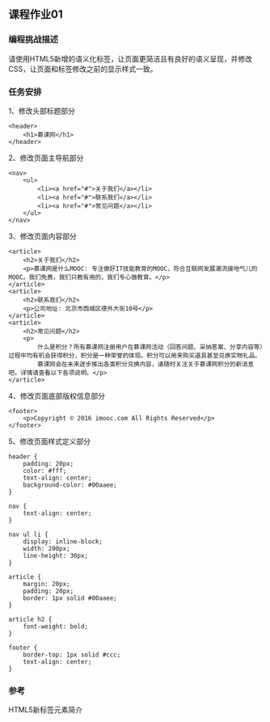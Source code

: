 ## 课程作业01

### 编程挑战描述

请使用HTML5新增的语义化标签，让页面更简洁且有良好的语义呈现，并修改CSS，让页面和标签修改之前的显示样式一致。


### 任务安排

1、修改头部标题部分

```
<header>
    <h1>慕课网</h1>
</header>
```

2、修改页面主导航部分

```
<nav>
    <ul>
        <li><a href="#">关于我们</a></li>
        <li><a href="#">联系我们</a></li>
        <li><a href="#">常见问题</a></li>
    </ul>
</nav>
```

3、修改页面内容部分

```
<article>
    <h2>关于我们</h2>
    <p>慕课网是什么MOOC: 专注做好IT技能教育的MOOC，符合互联网发展潮流接地气儿的MOOC。我们免费，我们只教有用的，我们专心做教育。</p>
</article>
<article>
    <h2>联系我们</h2>
    <p>公司地址: 北京市西城区德外大街10号</p>
</article>
<article>
    <h2>常见问题</h2>
    <p>
        什么是积分？所有慕课网注册用户在慕课网活动（回答问题、采纳答案、分享内容等）过程中均有机会获得积分，积分是一种荣誉的体现。积分可以用来购买道具甚至兑换实物礼品。
        慕课网会在未来逐步推出各类积分兑换内容，请随时关注关于慕课网积分的新消息吧。详情请查看以下各项说明。</p>
</article>
```

4、修改页面底部版权信息部分

```
<footer>
    <p>Copyright © 2016 imooc.com All Rights Reserved</p>
</footer>
```

5、修改页面样式定义部分

```
header {
    padding: 20px;
    color: #fff;
    text-align: center;
    background-color: #00aaee;
}

nav {
    text-align: center;
}

nav ul li {
    display: inline-block;
    width: 200px;
    line-height: 30px;
}

article {
    margin: 20px;
    padding: 20px;
    border: 1px solid #00aaee;
}

article h2 {
    font-weight: bold;
}

footer {
    border-top: 1px solid #ccc;
    text-align: center;
}
```

### 参考

HTML5新标签元素简介
